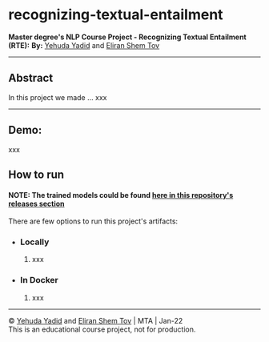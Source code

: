 # recognizing-textual-entailment

**Master degree's NLP Course Project - Recognizing Textual Entailment (RTE):**
**By:** [Yehuda Yadid](https://www.linkedin.com/in/yehuda-yadid/) and [Eliran Shem Tov](https://www.linkedin.com/in/eliranshemtov/)
*****

## Abstract
In this project we made ...
xxx

*****
## Demo:
xxx


## How to run
#### NOTE: The trained models could be found [here in this repository's releases section](xxx)

There are few options to run this project's artifacts:
* ### Locally
    1. xxx
    

* ### In Docker
    1. xxx


****
© [Yehuda Yadid](https://www.linkedin.com/in/yehuda-yadid/) and [Eliran Shem Tov](https://www.linkedin.com/in/eliranshemtov/) | MTA | Jan-22 <br>
This is an educational course project, not for production.